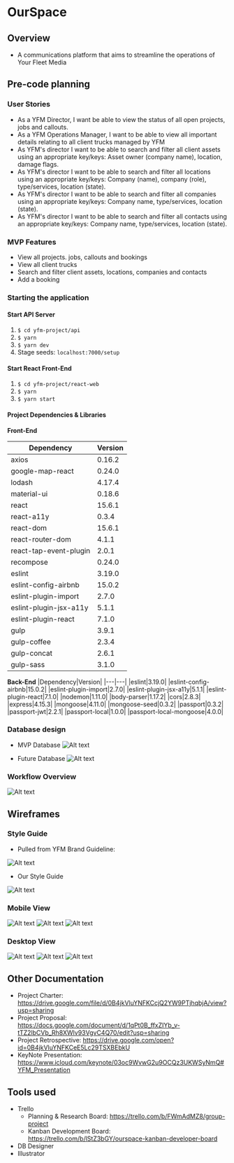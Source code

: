 # OurSpace

## Overview
- A communications platform that aims to streamline the operations of Your Fleet Media

## Pre-code planning
### User Stories
- As a YFM Director, I want be able to view the status of all open projects, jobs and callouts.
- As a YFM Operations Manager, I want to be able to view all important details relating to all client trucks managed by YFM
- As YFM's director I want to be able to search and filter all client assets using an appropriate key/keys: Asset owner (company name), location, damage flags.
- As YFM's director I want to be able to search and filter all locations using an appropriate key/keys: Company (name), company (role), type/services, location (state).
- As YFM's director I want to be able to search and filter all companies using an appropriate key/keys: Company name, type/services, location (state).
- As YFM's director I want to be able to search and filter all contacts using an appropriate key/keys: Company name, type/services, location (state).

### MVP Features
- View all projects. jobs, callouts and bookings
- View all client trucks
- Search and filter client assets, locations, companies and contacts
- Add a booking

### Starting the application
#### Start API Server
1. `$ cd yfm-project/api`
2. `$ yarn`
3. `$ yarn dev`
4. Stage seeds: `localhost:7000/setup`

#### Start React Front-End
1. `$ cd yfm-project/react-web`
2. `$ yarn`
3. `$ yarn start`

#### Project Dependencies & Libraries
**Front-End**

|Dependency|Version|
|---|---|
|axios|0.16.2|
|google-map-react|0.24.0|
|lodash|4.17.4|
|material-ui|0.18.6|
|react|15.6.1|
|react-a11y|0.3.4|
|react-dom|15.6.1|
|react-router-dom|4.1.1|
|react-tap-event-plugin|2.0.1|
|recompose|0.24.0|
|eslint|3.19.0|
|eslint-config-airbnb|15.0.2|
|eslint-plugin-import|2.7.0|
|eslint-plugin-jsx-a11y|5.1.1|
|eslint-plugin-react|7.1.0|
|gulp|3.9.1|
|gulp-coffee|2.3.4|
|gulp-concat|2.6.1|
|gulp-sass|3.1.0|

**Back-End**
|Dependency|Version|
|---|---|
|eslint|3.19.0|
|eslint-config-airbnb|15.0.2|
|eslint-plugin-import|2.7.0|
|eslint-plugin-jsx-a11y|5.1.1|
|eslint-plugin-react|7.1.0|
|nodemon|1.11.0|
|body-parser|1.17.2|
|cors|2.8.3|
|express|4.15.3|
|mongoose|4.11.0|
|mongoose-seed|0.3.2|
|passport|0.3.2|
|passport-jwt|2.2.1|
|passport-local|1.0.0|
|passport-local-mongoose|4.0.0|


### Database design
- MVP Database
![Alt text](https://github.com/Ourspace-YFM/yfm-project/blob/edit-readme/document_photos/mvp-db.png "MVP Database")

- Future Database
![Alt text](https://github.com/Ourspace-YFM/yfm-project/blob/edit-readme/document_photos/db.png "Future Database")

### Workflow Overview
![Alt text](https://github.com/Ourspace-YFM/yfm-project/blob/edit-readme/document_photos/workflow-overview.png "Workflow Overview")

## Wireframes

### Style Guide
- Pulled from YFM Brand Guideline:

![Alt text](https://github.com/Ourspace-YFM/yfm-project/blob/edit-readme/document_photos/brand-guide.jpg "Brand Guideline")

- Our Style Guide

![Alt text](https://github.com/Ourspace-YFM/yfm-project/blob/edit-readme/document_photos/Style-guide.jpg "Style Guide")

### Mobile View
![Alt text](https://github.com/Ourspace-YFM/yfm-project/blob/edit-readme/document_photos/sign-in-mobile.jpg "Sign In Page Mobile View")
![Alt text](https://github.com/Ourspace-YFM/yfm-project/blob/edit-readme/document_photos/new-password-mobile.jpg "New Password Mobile View")
![Alt text](https://github.com/Ourspace-YFM/yfm-project/blob/edit-readme/document_photos/dashboard-mobile.jpg "Dashboard Mobile View")

### Desktop View
![Alt text](https://github.com/Ourspace-YFM/yfm-project/blob/edit-readme/document_photos/sign-in-desktop.jpg "Sign In Desktop View")
![Alt text](https://github.com/Ourspace-YFM/yfm-project/blob/edit-readme/document_photos/new-password-desktop.jpg "New Password Desktop View")
![Alt text](https://github.com/Ourspace-YFM/yfm-project/blob/edit-readme/document_photos/dashboard-and-form-desktop.jpg "Dashboard and Form Desktop View")

## Other Documentation
- Project Charter: https://drive.google.com/file/d/0B4jkVluYNFKCcjQ2YW9PTjhqbjA/view?usp=sharing
- Project Proposal: https://docs.google.com/document/d/1qPt0B_ffxZIYb_v-tTZ2lbCVb_Rh8XWlv93VgvC4Q70/edit?usp=sharing
- Project Retrospective: https://drive.google.com/open?id=0B4jkVluYNFKCeE5Lc29TSXBEbkU
- KeyNote Presentation: https://www.icloud.com/keynote/03oc9WvwG2u9OCQz3UKWSyNmQ#YFM_Presentation



## Tools used
- Trello
    - Planning & Research Board: https://trello.com/b/FWmAdMZ8/group-project
    - Kanban Development Board: https://trello.com/b/lStZ3bGY/ourspace-kanban-developer-board
- DB Designer
- Illustrator
